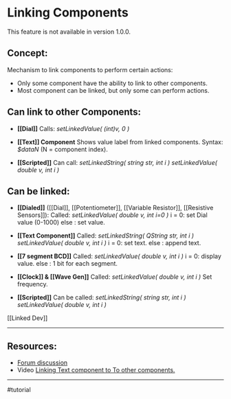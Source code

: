 # Linking Components

This feature is not available in version 1.0.0.

## Concept:

Mechanism to link components to perform certain actions:
- Only some component have the ability to link to other components.
- Most component can be linked, but only some can perform actions.

## Can link to other Components:
- **[[Dial]]**
    Calls: 
    *setLinkedValue( (int)v, 0 )*

- **[[Text]] Component**
    Shows value label from linked components.
    Syntax: *$dataN*   (N = component index).

- **[[Scripted]]**
    Can call:
    *setLinkedString( string str, int i )*
    *setLinkedValue( double v, int i )*

## Can be linked:
- **[[Dialed]]** ([[Dial]], [[Potentiometer]], [[Variable Resistor]], [[Resistive Sensors]]):
    Called:
    *setLinkedValue( double v, int i=0 )*
    i = 0: set Dial value (0-1000)
    else : set value.

- **[[Text Component]]**
    Called:
    *setLinkedString( QString str, int i )*
    *setLinkedValue( double v, int i )*
    i = 0: set text.
    else : append text.

- **[[7 segment BCD]]**
    Called:
    *setLinkedValue( double v, int i )*
    i = 0: display value.
    else : 1 bit for each segment.

- **[[Clock]] & [[Wave Gen]]**
    Called:
    *setLinkedValue( double v, int i )*
    Set frequency.

- **[[Scripted]]**
    Can be called:
    *setLinkedString( string str, int i )*
    *setLinkedValue( double v, int i )*

[[Linked Dev]]

---

## Resources:

- [Forum discussion](https://simulide.forumotion.com/t1556-linking-components)
- Video [Linking Text component to To other components.](https://youtu.be/k7gzxlZPyco)

---

#tutorial